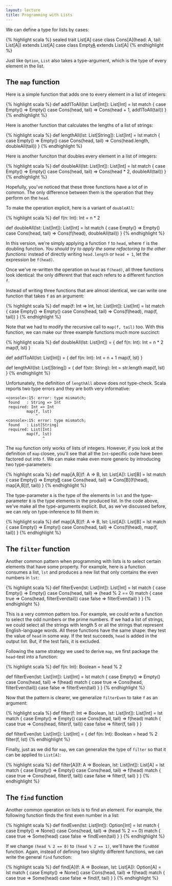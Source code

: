 ```yaml
---
layout: lecture
title: Programming with Lists
---
```


We can define a type for lists by cases:

{% highlight scala %}
sealed trait List[A]
case class Cons[A](head: A, tail: List[A]) extends List[A]
case class Empty[A]() extends List[A]
{% endhighlight %}

Just like `Option`, `List` also takes a type-argument, which is the type of
every element in the list.

## The `map` function

Here is a simple function that adds one to every element in a list of integers:

{% highlight scala %}
def add1ToAll(lst: List[Int]): List[Int] = lst match {
  case Empty() => Empty()
  case Cons(head, tail) => Cons(head + 1, add1ToAll(tail))
}
{% endhighlight %}

Here is another function that calculates the lengths of a list of strings:

{% highlight scala %}
def lengthAll(lst: List[String]): List[Int] = lst match {
  case Empty() => Empty()
  case Cons(head, tail) => Cons(head.length, doubleAll(tail))
}
{% endhighlight %}

Here is another funciton that doubles every element in a list of integers:

{% highlight scala %}
def doubleAll(lst: List[Int]): List[Int] = lst match {
  case Empty() => Empty()
  case Cons(head, tail) => Cons(head * 2, doubleAll(tail))
}
{% endhighlight %}

Hopefully, you've noticed that these three functions have a lot of in common.
The only difference between them is the operation that they perform on the
`head`.

To make the operation explicit, here is a variant of `doubleAll`:

{% highlight scala %}
def f(n: Int): Int = n * 2

def doubleAll(lst: List[Int]): List[Int] = lst match {
  case Empty() => Empty()
  case Cons(head, tail) => Cons(f(head), doubleAll(tail))
}
{% endhighlight %}

In this version, we're simply applying a function `f` to `head`, where `f`
is the doubling function. *You should try to apply the same refactoring to the other
functions:* instead of directly writing `head.length` or `head + 1`, let the
expression be `f(head)`.

Once we've re-written the operation on `head` as `f(head)`, all three functions
look identical: the only different that that each refers to a different function
`f`.

Instead of writing three functions that are almost identical, we can
write one function that takes `f` as an argument:

{% highlight scala %}
def map(f: Int => Int, lst: List[Int]): List[Int] = lst match {
  case Empty() => Empty()
  case Cons(head, tail) => Cons(f(head), map(f, tail))
}
{% endhighlight %}

Note that we had to modify the recursive call to `map(f, tail)` too. With
this function, we can make our three example functions much more succinct:

{% highlight scala %}
def doubleAll(lst: List[Int]) = {
  def f(n: Int): Int = n * 2
  map(f, lst)
}

def add1ToAll(lst: List[Int]) = {
  def f(n: Int): Int = n + 1
  map(f, lst)
}

def lengthAll(lst: List[String]) = {
  def f(str: String): Int = str.length
  map(f, lst)
}
{% endhighlight %}

Unfortunately, the definition of `lengthAll` above does not type-check. Scala
reports two type errors and they are both very informative:

    <console>:15: error: type mismatch;
     found   : String => Int
     required: Int => Int
             map(f, lst)
                 ^
    <console>:15: error: type mismatch;
     found   : List[String]
     required: List[Int]
             map(f, lst)
                    ^

The `map` function only works of lists of integers. However, if you look
at the definition of `map` closee, you'll see that all the `Int`-specific
code have been factored out into `f`. We can make make even more generic
by introducing two type-parameters:

{% highlight scala %}
def map[A,B](f: A => B, lst: List[A]): List[B] = lst match {
  case Empty() => Empty[B]()
  case Cons(head, tail) => Cons[B](f(head), map[A,B](f, tail))
}
{% endhighlight %}

The type-parameter `A` is the type of the elements in `lst` and the type-
parameter `B` is the type elements in the produced list. In the code above,
we've make all the type-arguments explicit. But, as we've discussed before, we
can rely on type-inference to fill them in:

{% highlight scala %}
def map[A,B](f: A => B, lst: List[A]): List[B] = lst match {
  case Empty() => Empty()
  case Cons(head, tail) => Cons(f(head), map(f, tail))
}
{% endhighlight %}

## The `filter` function

Another common pattern when programming with lists is to select certain elements
that have some property. For example, here is a function consumes a list, `lst`
and produces a new list that only contains the even numbers in `lst`:

{% highlight scala %}
def filterEven(lst: List[Int]): List[Int] = lst match {
  case Empty() => Empty()
  case Cons(head, tail) =>
    (head % 2 == 0) match {
      case true => Cons(head, filterEven(tail))
      case false => filterEven(tail)
    }
}
{% endhighlight %}

This is a very common pattern too. For example, we could write a function to
select the odd numbers or the prime numbers. If we had a list of strings, we
could select all the strings with length 5 or all the strings that represent
English-language words. All these functions have the same shape: they test
the value of `head` in some way. If the test succeeds, `head` is added in
the output list. But, if the test fails, it is excluded.

Following the same strategy we used to derive `map`, we first package
the `head`-test into a function:

{% highlight scala %}
def f(n: Int): Boolean = head % 2

def filterEven(lst: List[Int]): List[Int] = lst match {
  case Empty() => Empty()
  case Cons(head, tail) =>
    f(head) match {
      case true => Cons(head, filterEven(tail))
      case false => filterEven(tail)
    }
}
{% endhighlight %}

Now that the pattern is clearer, we generalize `filterEven` to take `f`
as an argument:

{% highlight scala %}
def filter(f: Int => Boolean, lst: List[Int]): List[Int] = lst match {
  case Empty() => Empty()
  case Cons(head, tail) =>
    f(head) match {
      case true => Cons(head, filter(f, tail))
      case false => filter(f, tail)
    }
}

def filterEven(lst: List[Int]): List[Int] = {
  def f(n: Int): Boolean = head % 2
  filter(f, lst)
{% endhighlight %}

Finally, just as we did for `map`, we can generalize the type of `filter`
so that it can be applied to `List[A]`:

{% highlight scala %}
def filter[A](f: A => Boolean, lst: List[Int]): List[A] = lst match {
  case Empty() => Empty()
  case Cons(head, tail) =>
    f(head) match {
      case true => Cons(head, filter(f, tail))
      case false => filter(f, tail)
    }
}
{% endhighlight %}

## The `find` function

Another common operation on lists is to find an element. For example,
the following function finds the first even number in a list:

{% highlight scala %}
def findEven(lst: List[Int]): Option[Int] = lst match {
  case Empty() => None()
  case Cons(head, tail) => (head % 2 == 0) match {
    case true => Some(head)
    case false => findEven(tail)
  }
}
{% endhighlight %}

If we change `(head % 2 == 0)` to `(head % 2 == 1)`, we'll have the
`findOdd` function. Again, instead of defining two slightly different
functions, we can write the general `find` function:

{% highlight scala %}
def find[A](f: A => Boolean, lst: List[A]): Option[A] = lst match {
  case Empty() => None()
  case Cons(head, tail) => f(head) match {
    case true => Some(head)
    case false => find(f, tail)
  }
}
{% endhighlight %}


